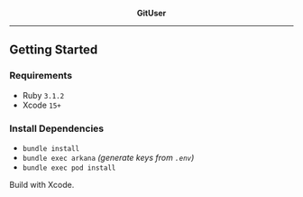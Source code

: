 <p align="center">
  <strong>GitUser</strong>
</p>

---

## Getting Started

### Requirements

- Ruby `3.1.2`
- Xcode `15+`

### Install Dependencies

- `bundle install`
- `bundle exec arkana` _(generate keys from `.env`)_
- `bundle exec pod install`

Build with Xcode.
